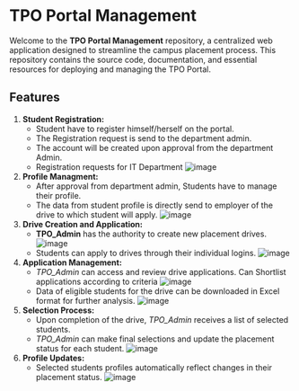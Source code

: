 # TPO Portal Management

Welcome to the **TPO Portal Management** repository, a centralized web application designed to streamline the campus placement process. This repository contains the source code, documentation, and essential resources for deploying and managing the TPO Portal.

## Features

1. **Student Registration:**
   - Student have to register himself/herself on the portal.
   - The Registration request is send to the department admin.
   - The account will be created upon approval from the department Admin.
   - Registration requests for IT Department
     ![image](https://github.com/dshinde96/TPO-Portal/assets/109900406/0132bf3a-c3e9-44b5-a48f-84355f83789c)
2. **Profile Managment:**
   - After approval from department admin, Students have to manage their profile.
   - The data from student profile is directly send to employer of the drive to which student will apply.
   ![image](https://github.com/dshinde96/TPO-Portal/assets/109900406/165fba5e-da3d-4d74-b4f4-cd99a265792d)
3. **Drive Creation and Application:**
   - **TPO_Admin** has the authority to create new placement drives.
    ![image](https://github.com/dshinde96/TPO-Portal/assets/109900406/96fef935-16e0-4186-a108-8aa76de2dbda)
   - Students can apply to drives through their individual logins.
    ![image](https://github.com/dshinde96/TPO-Portal/assets/109900406/bce49230-5932-48e9-abb6-a709638a8b6e)
4. **Application Management:**
   - *TPO_Admin* can access and review drive applications. Can Shortlist applications according to criteria
     ![image](https://github.com/dshinde96/TPO-Portal/assets/109900406/6f315d64-734f-4d4e-b8d2-aed5b333757e)
   - Data of eligible students for the drive can be downloaded in Excel format for further analysis.
    ![image](https://github.com/dshinde96/TPO-Portal/assets/109900406/d9e87854-2eb4-473d-a3fe-c5f1d36e420d)
5. **Selection Process:**
   - Upon completion of the drive, *TPO_Admin* receives a list of selected students.
   - *TPO_Admin* can make final selections and update the placement status for each student.
    ![image](https://github.com/dshinde96/TPO-Portal/assets/109900406/da11c51b-526c-4f2d-a4f2-be7d472f0bd4)
6. **Profile Updates:**
   - Selected students profiles automatically reflect changes in their placement status.
    ![image](https://github.com/dshinde96/TPO-Portal/assets/109900406/f3d49b50-ebe4-4db2-8bf1-bb9ed658f830)

